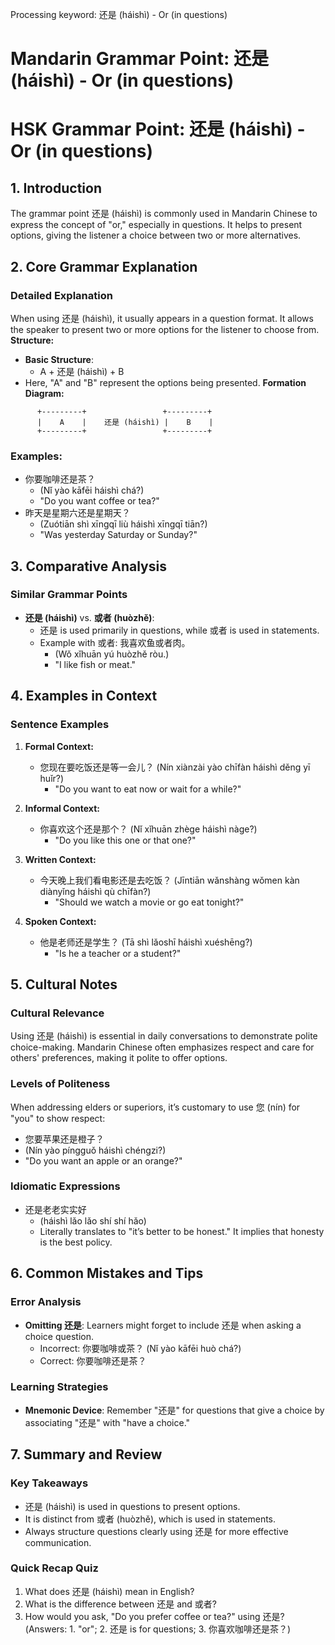 Processing keyword: 还是 (háishì) - Or (in questions)
# Mandarin Grammar Point: 还是 (háishì) - Or (in questions)
# HSK Grammar Point: 还是 (háishì) - Or (in questions)
## 1. Introduction
The grammar point 还是 (háishì) is commonly used in Mandarin Chinese to express the concept of "or," especially in questions. It helps to present options, giving the listener a choice between two or more alternatives.
## 2. Core Grammar Explanation
### Detailed Explanation
When using 还是 (háishì), it usually appears in a question format. It allows the speaker to present two or more options for the listener to choose from. 
**Structure:**
- **Basic Structure**: 
  - A + 还是 (háishì) + B
- Here, "A" and "B" represent the options being presented.
**Formation Diagram:**
```
      +---------+                 +---------+
      |    A    |    还是 (háishì) |    B    |
      +---------+                 +---------+
```
### Examples:
- 你要咖啡还是茶？ 
  - (Nǐ yào kāfēi háishì chá?)
  - "Do you want coffee or tea?"
- 昨天是星期六还是星期天？
  - (Zuótiān shì xīngqī liù háishì xīngqī tiān?)
  - "Was yesterday Saturday or Sunday?"
## 3. Comparative Analysis
### Similar Grammar Points
- **还是 (háishì)** vs. **或者 (huòzhě)**: 
  - 还是 is used primarily in questions, while 或者 is used in statements.
  - Example with 或者: 我喜欢鱼或者肉。
    - (Wǒ xǐhuān yú huòzhě ròu.)
    - "I like fish or meat."
## 4. Examples in Context
### Sentence Examples
1. **Formal Context:**
   - 您现在要吃饭还是等一会儿？ 
     (Nín xiànzài yào chīfàn háishì děng yī huǐr?)
     - "Do you want to eat now or wait for a while?"
     
2. **Informal Context:**
   - 你喜欢这个还是那个？
     (Nǐ xǐhuān zhège háishì nàge?)
     - "Do you like this one or that one?"
     
3. **Written Context:**
   - 今天晚上我们看电影还是去吃饭？
     (Jīntiān wǎnshàng wǒmen kàn diànyǐng háishì qù chīfàn?)
     - "Should we watch a movie or go eat tonight?"
4. **Spoken Context:**
   - 他是老师还是学生？
     (Tā shì lǎoshī háishì xuéshēng?)
     - "Is he a teacher or a student?"
## 5. Cultural Notes
### Cultural Relevance
Using 还是 (háishì) is essential in daily conversations to demonstrate polite choice-making. Mandarin Chinese often emphasizes respect and care for others' preferences, making it polite to offer options.
### Levels of Politeness
When addressing elders or superiors, it’s customary to use 您 (nín) for "you" to show respect:
- 您要苹果还是橙子？
- (Nín yào píngguǒ háishì chéngzi?)
- "Do you want an apple or an orange?"
### Idiomatic Expressions
- 还是老老实实好
  - (háishì lǎo lǎo shí shí hǎo)
  - Literally translates to "it’s better to be honest." It implies that honesty is the best policy.
## 6. Common Mistakes and Tips
### Error Analysis
- **Omitting 还是**: Learners might forget to include 还是 when asking a choice question.
  - Incorrect: 你要咖啡或茶？ (Nǐ yào kāfēi huò chá?)
  - Correct: 你要咖啡还是茶？
### Learning Strategies
- **Mnemonic Device**: Remember "还是" for questions that give a choice by associating "还是" with "have a choice."
## 7. Summary and Review
### Key Takeaways
- 还是 (háishì) is used in questions to present options.
- It is distinct from 或者 (huòzhě), which is used in statements.
- Always structure questions clearly using 还是 for more effective communication.
### Quick Recap Quiz
1. What does 还是 (háishì) mean in English?
2. What is the difference between 还是 and 或者?
3. How would you ask, "Do you prefer coffee or tea?" using 还是? 
(Answers: 1. "or"; 2. 还是 is for questions; 3. 你喜欢咖啡还是茶？)
